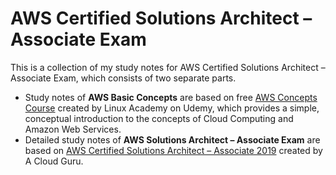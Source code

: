 # AWS Certified Solutions Architect – Associate Exam

This is a collection of my study notes for AWS Certified Solutions Architect – Associate Exam, which consists of two separate parts.

- Study notes of **AWS Basic Concepts** are based on free [AWS Concepts Course](https://www.udemy.com/course/aws-concepts/) created by Linux Academy on Udemy, which provides a simple, conceptual introduction to the concepts of Cloud Computing and Amazon Web Services.
- Detailed study notes of **AWS Solutions Architect – Associate Exam** are based on [AWS Certified Solutions Architect – Associate 2019](https://www.udemy.com/course/aws-certified-solutions-architect-associate/) created by A Cloud Guru.
